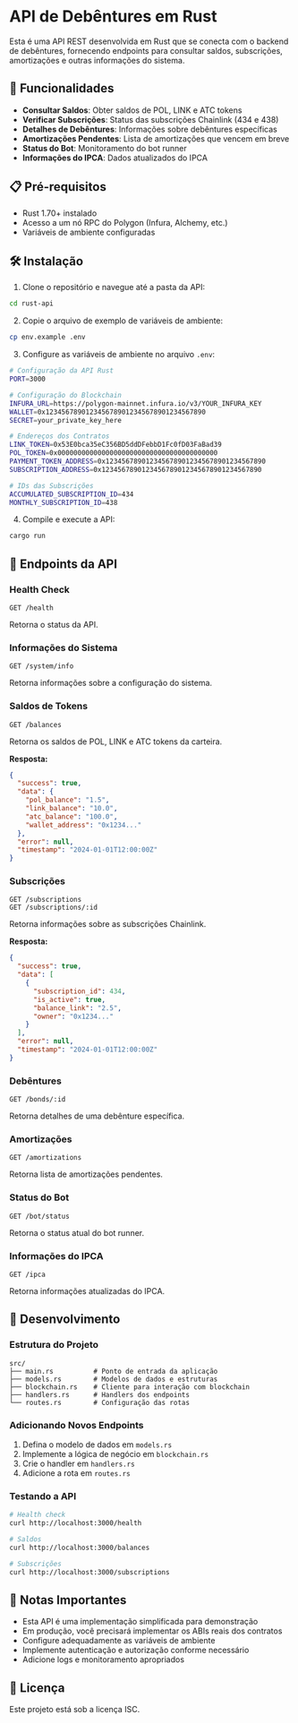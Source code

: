 # API de Debêntures em Rust

Esta é uma API REST desenvolvida em Rust que se conecta com o backend de debêntures, fornecendo endpoints para consultar saldos, subscrições, amortizações e outras informações do sistema.

## 🚀 Funcionalidades

- **Consultar Saldos**: Obter saldos de POL, LINK e ATC tokens
- **Verificar Subscrições**: Status das subscrições Chainlink (434 e 438)
- **Detalhes de Debêntures**: Informações sobre debêntures específicas
- **Amortizações Pendentes**: Lista de amortizações que vencem em breve
- **Status do Bot**: Monitoramento do bot runner
- **Informações do IPCA**: Dados atualizados do IPCA

## 📋 Pré-requisitos

- Rust 1.70+ instalado
- Acesso a um nó RPC do Polygon (Infura, Alchemy, etc.)
- Variáveis de ambiente configuradas

## 🛠️ Instalação

1. Clone o repositório e navegue até a pasta da API:

```bash
cd rust-api
```

2. Copie o arquivo de exemplo de variáveis de ambiente:

```bash
cp env.example .env
```

3. Configure as variáveis de ambiente no arquivo `.env`:

```bash
# Configuração da API Rust
PORT=3000

# Configuração do Blockchain
INFURA_URL=https://polygon-mainnet.infura.io/v3/YOUR_INFURA_KEY
WALLET=0x1234567890123456789012345678901234567890
SECRET=your_private_key_here

# Endereços dos Contratos
LINK_TOKEN=0x53E0bca35eC356BD5ddDFebbD1Fc0fD03FaBad39
POL_TOKEN=0x0000000000000000000000000000000000000000
PAYMENT_TOKEN_ADDRESS=0x1234567890123456789012345678901234567890
SUBSCRIPTION_ADDRESS=0x1234567890123456789012345678901234567890

# IDs das Subscrições
ACCUMULATED_SUBSCRIPTION_ID=434
MONTHLY_SUBSCRIPTION_ID=438
```

4. Compile e execute a API:

```bash
cargo run
```

## 📡 Endpoints da API

### Health Check

```http
GET /health
```

Retorna o status da API.

### Informações do Sistema

```http
GET /system/info
```

Retorna informações sobre a configuração do sistema.

### Saldos de Tokens

```http
GET /balances
```

Retorna os saldos de POL, LINK e ATC tokens da carteira.

**Resposta:**

```json
{
  "success": true,
  "data": {
    "pol_balance": "1.5",
    "link_balance": "10.0",
    "atc_balance": "100.0",
    "wallet_address": "0x1234..."
  },
  "error": null,
  "timestamp": "2024-01-01T12:00:00Z"
}
```

### Subscrições

```http
GET /subscriptions
GET /subscriptions/:id
```

Retorna informações sobre as subscrições Chainlink.

**Resposta:**

```json
{
  "success": true,
  "data": [
    {
      "subscription_id": 434,
      "is_active": true,
      "balance_link": "2.5",
      "owner": "0x1234..."
    }
  ],
  "error": null,
  "timestamp": "2024-01-01T12:00:00Z"
}
```

### Debêntures

```http
GET /bonds/:id
```

Retorna detalhes de uma debênture específica.

### Amortizações

```http
GET /amortizations
```

Retorna lista de amortizações pendentes.

### Status do Bot

```http
GET /bot/status
```

Retorna o status atual do bot runner.

### Informações do IPCA

```http
GET /ipca
```

Retorna informações atualizadas do IPCA.

## 🔧 Desenvolvimento

### Estrutura do Projeto

```
src/
├── main.rs          # Ponto de entrada da aplicação
├── models.rs        # Modelos de dados e estruturas
├── blockchain.rs    # Cliente para interação com blockchain
├── handlers.rs      # Handlers dos endpoints
└── routes.rs        # Configuração das rotas
```

### Adicionando Novos Endpoints

1. Defina o modelo de dados em `models.rs`
2. Implemente a lógica de negócio em `blockchain.rs`
3. Crie o handler em `handlers.rs`
4. Adicione a rota em `routes.rs`

### Testando a API

```bash
# Health check
curl http://localhost:3000/health

# Saldos
curl http://localhost:3000/balances

# Subscrições
curl http://localhost:3000/subscriptions
```

## 🚨 Notas Importantes

- Esta API é uma implementação simplificada para demonstração
- Em produção, você precisará implementar os ABIs reais dos contratos
- Configure adequadamente as variáveis de ambiente
- Implemente autenticação e autorização conforme necessário
- Adicione logs e monitoramento apropriados

## 📝 Licença

Este projeto está sob a licença ISC.
